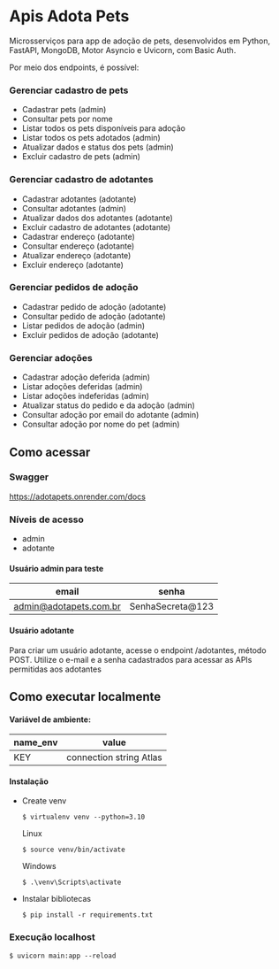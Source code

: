 # Apis Adota Pets
Microsserviços para app de adoção de pets, desenvolvidos em Python, FastAPI, MongoDB, Motor Asyncio e Uvicorn, com Basic Auth.

Por meio dos endpoints, é possível:

### Gerenciar cadastro de pets

* Cadastrar pets (admin)
* Consultar pets por nome
* Listar todos os pets disponíveis para adoção
* Listar todos os pets adotados (admin)
* Atualizar dados e status dos pets (admin)
* Excluir cadastro de pets (admin)

### Gerenciar cadastro de adotantes

* Cadastrar adotantes (adotante)
* Consultar adotantes (admin)
* Atualizar dados dos adotantes (adotante)
* Excluir cadastro de adotantes (adotante)
* Cadastrar endereço (adotante)
* Consultar endereço (adotante)
* Atualizar endereço (adotante)
* Excluir endereço (adotante)

### Gerenciar pedidos de adoção

* Cadastrar pedido de adoção (adotante)
* Consultar pedido de adoção (adotante)
* Listar pedidos de adoção (admin)
* Excluir pedidos de adoção (adotante)

### Gerenciar adoções

* Cadastrar adoção deferida (admin)
* Listar adoções deferidas (admin)
* Listar adoções indeferidas (admin)
* Atualizar status do pedido e da adoção (admin)
* Consultar adoção por email do adotante (admin)
* Consultar adoção por nome do pet (admin)

## Como acessar

### Swagger
  
  https://adotapets.onrender.com/docs

### Níveis de acesso
* admin
* adotante

#### Usuário admin para teste
| email  | senha |
|------------|------------|
|admin@adotapets.com.br|SenhaSecreta@123|

#### Usuário adotante
Para criar um usuário adotante, acesse o endpoint /adotantes, método POST.
Utilize o e-mail e a senha cadastrados para acessar as APIs permitidas aos adotantes

## Como executar localmente

#### Variável de ambiente:
| name_env | value |
|------------|------------|
|KEY|connection string Atlas|

#### Instalação
* Create venv
    ```
    $ virtualenv venv --python=3.10
    ```
    Linux
    ```
    $ source venv/bin/activate
   ```
   Windows
    ```
    $ .\venv\Scripts\activate
   ```
* Instalar bibliotecas
     ```
     $ pip install -r requirements.txt
     ```
### Execução localhost
  ```
  $ uvicorn main:app --reload
   ```